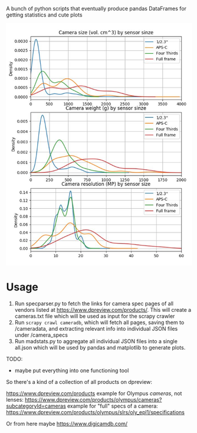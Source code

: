 A bunch of python scripts that eventually produce pandas DataFrames for getting statistics and cute plots

![3 plot figure](/multiplot.JPG?raw=true "Density plots")

# Usage
1. Run specparser.py to fetch the links for camera spec pages of all vendors listed at https://www.dpreview.com/products/. This will create a cameras.txt file which will be used as input for the scrapy crawler
2. Run `scrapy crawl cameradb`, which will fetch all pages, saving them to /cameradata, and extracting relevant info into individual JSON files under /camera_specs
3. Run madstats.py to aggregate all individual JSON files into a single all.json which will be used by pandas and matplotlib to generate plots.

TODO:
- maybe put everything into one functioning tool

So there's a kind of a collection of all products on dpreview:

https://www.dpreview.com/products
example for Olympus _cameras_, not lenses:
https://www.dpreview.com/products/olympus/cameras?subcategoryId=cameras
example for "full" specs of a camera:
https://www.dpreview.com/products/olympus/slrs/oly_epl1/specifications

Or from here maybe https://www.digicamdb.com/
